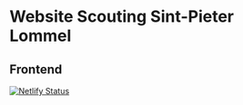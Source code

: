 # Website Scouting Sint-Pieter Lommel
## Frontend

[![Netlify Status](https://api.netlify.com/api/v1/badges/fe73e350-e7ca-4f4f-a464-ee7856b0f5e1/deploy-status)](https://app.netlify.com/sites/scoutinglommel/deploys)
